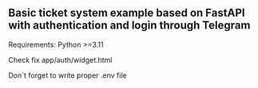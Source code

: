 ## Basic ticket system example based on FastAPI with authentication and login through Telegram

Requirements: Python >=3.11

Check fix app/auth/widget.html

Don`t forget to write proper .env file
